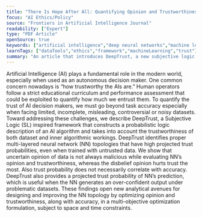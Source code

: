 ```yaml
---
title: "There Is Hope After All: Quantifying Opinion and Trustworthiness in Neural Networks"
focus: "AI Ethics/Policy"
source: "Frontiers in Artificial Intelligence Journal"
readability: ["Expert"]
type: "PDF Article"
openSource: true
keywords: ["artificial intelligence","deep neural networks","machine learning","trust in AI","subjective logic"]
learnTags: ["dataTools","ethics","framework","machineLearning","trust"]
summary: "An article that introduces DeepTrust, a new subjective logic framework that determines the trustworthiness of both data sets and their associated AI algorithms. "
---
```

Artificial Intelligence (AI) plays a fundamental role in the modern world, especially when used as an autonomous decision maker. One common concern nowadays is “how trustworthy the AIs are.” Human operators follow a strict educational curriculum and performance assessment that could be exploited to quantify how much we entrust them. To quantify the trust of AI decision makers, we must go beyond task accuracy especially when facing limited, incomplete, misleading, controversial or noisy datasets. Toward addressing these challenges, we describe DeepTrust, a Subjective Logic (SL) inspired framework that constructs a probabilistic logic description of an AI algorithm and takes into account the trustworthiness of both dataset and inner algorithmic workings. DeepTrust identifies proper multi-layered neural network (NN) topologies that have high projected trust probabilities, even when trained with untrusted data. We show that uncertain opinion of data is not always malicious while evaluating NN’s opinion and trustworthiness, whereas the disbelief opinion hurts trust the most. Also trust probability does not necessarily correlate with accuracy. DeepTrust also provides a projected trust probability of NN’s prediction, which is useful when the NN generates an over-confident output under problematic datasets. These findings open new analytical avenues for designing and improving the NN topology by optimizing opinion and trustworthiness, along with accuracy, in a multi-objective optimization formulation, subject to space and
time constraints.
